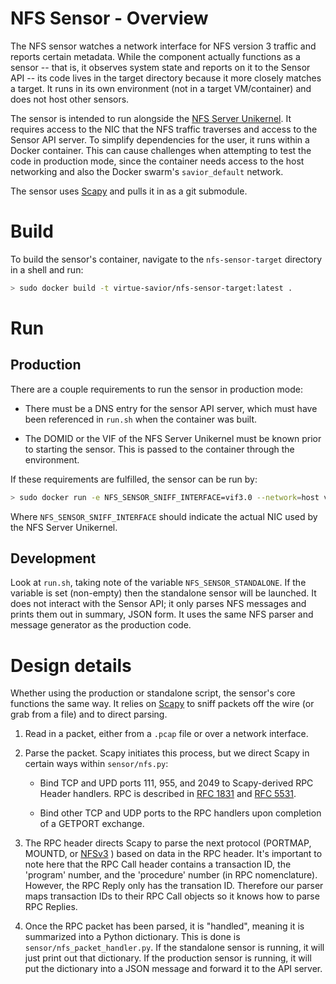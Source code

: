 # NFS Sensor - Overview

The NFS sensor watches a network interface for NFS version 3 traffic
and reports certain metadata. While the component actually functions
as a sensor -- that is, it observes system state and reports on it to
the Sensor API -- its code lives in the target directory because it
more closely matches a target.  It runs in its own environment (not in
a target VM/container) and does not host other sensors.

The sensor is intended to run alongside the
[NFS Server Unikernel](https://github.com/NextCenturyCorporation/VirtUE-VMs).
It requires
access to the NIC that the NFS traffic traverses and access to the
Sensor API server. To simplify dependencies for the user, it runs
within a Docker container. This can cause challenges when attempting
to test the code in production mode, since the container needs access
to the host networking and also the Docker swarm's `savior_default`
network.

The sensor uses [Scapy](https://github.com/secdev/scapy) and pulls it
in as a git submodule.

# Build

To build the sensor's container, navigate to the `nfs-sensor-target` directory in a shell and run:

```bash
> sudo docker build -t virtue-savior/nfs-sensor-target:latest .
```

# Run

## Production

There are a couple requirements to run the sensor in production mode:

* There must be a DNS entry for the sensor API server, which must have been
  referenced in `run.sh` when the container was built.

* The DOMID or the VIF of the NFS Server Unikernel must be known prior
  to starting the sensor. This is passed to the container through the
  environment.

If these requirements are fulfilled, the sensor can be run by:

```bash
> sudo docker run -e NFS_SENSOR_SNIFF_INTERFACE=vif3.0 --network=host virtue-savior/nfs-sensor-target:latest
```

Where `NFS_SENSOR_SNIFF_INTERFACE` should indicate the actual NIC used
by the NFS Server Unikernel.


## Development

Look at `run.sh`, taking note of the variable
`NFS_SENSOR_STANDALONE`. If the variable is set (non-empty) then the
standalone sensor will be launched. It does not interact with the
Sensor API; it only parses NFS messages and prints them out in
summary, JSON form. It uses the same NFS parser and message generator
as the production code.


# Design details

Whether using the production or standalone script, the sensor's core
functions the same way. It relies on
[Scapy](https://github.com/secdev/scapy) to sniff packets off the wire
(or grab from a file) and to direct parsing.

1. Read in a packet, either from a `.pcap` file or over a network
interface.

2. Parse the packet. Scapy initiates this process, but we direct Scapy
in certain ways within `sensor/nfs.py`:

   * Bind TCP and UPD ports 111, 955, and 2049 to Scapy-derived RPC
     Header handlers. RPC is described in 
     [RFC 1831](https://tools.ietf.org/html/rfc1831) and
     [RFC 5531](https://tools.ietf.org/html/rfc5531).

   * Bind other TCP and UDP ports to the RPC handlers upon completion
     of a GETPORT exchange.

3. The RPC header directs Scapy to parse the next protocol (PORTMAP,
MOUNTD, or [NFSv3](https://tools.ietf.org/html/rfc1813) ) based on data in the RPC header. It's
important to note here that the RPC Call header contains a transaction
ID, the 'program' number, and the 'procedure' number (in RPC
nomenclature). However, the RPC Reply only has the transation
ID. Therefore our parser maps transaction IDs to their RPC Call
objects so it knows how to parse RPC Replies.

4. Once the RPC packet has been parsed, it is "handled", meaning it is
summarized into a Python dictionary. This is done is
`sensor/nfs_packet_handler.py`. If the standalone sensor is running,
it will just print out that dictionary. If the production sensor is
running, it will put the dictionary into a JSON message and forward it
to the API server.
